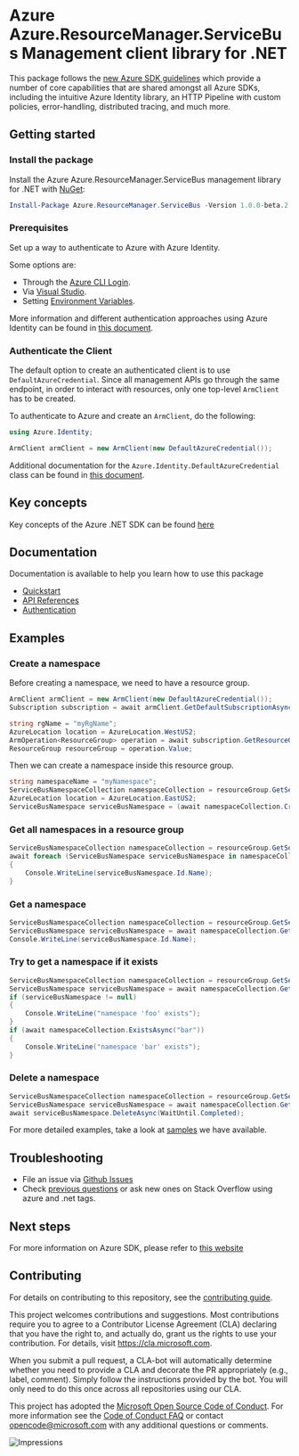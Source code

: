 # Azure Azure.ResourceManager.ServiceBus Management client library for .NET

This package follows the [new Azure SDK guidelines](https://azure.github.io/azure-sdk/general_introduction.html) which provide a number of core capabilities that are shared amongst all Azure SDKs, including the intuitive Azure Identity library, an HTTP Pipeline with custom policies, error-handling, distributed tracing, and much more.

## Getting started 

### Install the package

Install the Azure Azure.ResourceManager.ServiceBus management library for .NET with [NuGet](https://www.nuget.org/):

```PowerShell
Install-Package Azure.ResourceManager.ServiceBus -Version 1.0.0-beta.2 
```

### Prerequisites
Set up a way to authenticate to Azure with Azure Identity.

Some options are:
- Through the [Azure CLI Login](https://docs.microsoft.com/cli/azure/authenticate-azure-cli).
- Via [Visual Studio](https://docs.microsoft.com/dotnet/api/overview/azure/identity-readme?view=azure-dotnet#authenticating-via-visual-studio).
- Setting [Environment Variables](https://github.com/Azure/azure-sdk-for-net/blob/main/sdk/resourcemanager/Azure.ResourceManager/docs/AuthUsingEnvironmentVariables.md).

More information and different authentication approaches using Azure Identity can be found in [this document](https://docs.microsoft.com/dotnet/api/overview/azure/identity-readme?view=azure-dotnet).

### Authenticate the Client

The default option to create an authenticated client is to use `DefaultAzureCredential`. Since all management APIs go through the same endpoint, in order to interact with resources, only one top-level `ArmClient` has to be created.

To authenticate to Azure and create an `ArmClient`, do the following:

```C# Snippet:Managing_ServiceBus_AuthClient
using Azure.Identity;

ArmClient armClient = new ArmClient(new DefaultAzureCredential());
```

Additional documentation for the `Azure.Identity.DefaultAzureCredential` class can be found in [this document](https://docs.microsoft.com/dotnet/api/azure.identity.defaultazurecredential).

## Key concepts

Key concepts of the Azure .NET SDK can be found [here](https://github.com/Azure/azure-sdk-for-net/blob/main/sdk/resourcemanager/Azure.ResourceManager/README.md#key-concepts)


## Documentation

Documentation is available to help you learn how to use this package

- [Quickstart](https://github.com/Azure/azure-sdk-for-net/blob/main/doc/mgmt_preview_quickstart.md)
- [API References](https://docs.microsoft.com/dotnet/api/?view=azure-dotnet)
- [Authentication](https://github.com/Azure/azure-sdk-for-net/blob/main/sdk/identity/Azure.Identity/README.md)

## Examples

### Create a namespace

Before creating a namespace, we need to have a resource group.

```C# Snippet:Managing_ServiceBusNamespaces_GetSubscription
ArmClient armClient = new ArmClient(new DefaultAzureCredential());
Subscription subscription = await armClient.GetDefaultSubscriptionAsync();
```
```C# Snippet:Managing_ServiceBusNamespaces_CreateResourceGroup
string rgName = "myRgName";
AzureLocation location = AzureLocation.WestUS2;
ArmOperation<ResourceGroup> operation = await subscription.GetResourceGroups().CreateOrUpdateAsync(WaitUntil.Completed, rgName, new ResourceGroupData(location));
ResourceGroup resourceGroup = operation.Value;
```

Then we can create a namespace inside this resource group.

```C# Snippet:Managing_ServiceBusNamespaces_CreateNamespace
string namespaceName = "myNamespace";
ServiceBusNamespaceCollection namespaceCollection = resourceGroup.GetServiceBusNamespaces();
AzureLocation location = AzureLocation.EastUS2;
ServiceBusNamespace serviceBusNamespace = (await namespaceCollection.CreateOrUpdateAsync(WaitUntil.Completed, namespaceName, new ServiceBusNamespaceData(location))).Value;
```

### Get all namespaces in a resource group

```C# Snippet:Managing_ServiceBusNamespaces_ListNamespaces
ServiceBusNamespaceCollection namespaceCollection = resourceGroup.GetServiceBusNamespaces();
await foreach (ServiceBusNamespace serviceBusNamespace in namespaceCollection.GetAllAsync())
{
    Console.WriteLine(serviceBusNamespace.Id.Name);
}
```

### Get a namespace

```C# Snippet:Managing_ServiceBusNamespaces_GetNamespace
ServiceBusNamespaceCollection namespaceCollection = resourceGroup.GetServiceBusNamespaces();
ServiceBusNamespace serviceBusNamespace = await namespaceCollection.GetAsync("myNamespace");
Console.WriteLine(serviceBusNamespace.Id.Name);
```

### Try to get a namespace if it exists


```C# Snippet:Managing_ServiceBusNamespaces_GetNamespaceIfExists
ServiceBusNamespaceCollection namespaceCollection = resourceGroup.GetServiceBusNamespaces();
ServiceBusNamespace serviceBusNamespace = await namespaceCollection.GetIfExistsAsync("foo");
if (serviceBusNamespace != null)
{
    Console.WriteLine("namespace 'foo' exists");
}
if (await namespaceCollection.ExistsAsync("bar"))
{
    Console.WriteLine("namespace 'bar' exists");
}
```

### Delete a namespace
```C# Snippet:Managing_ServiceBusNamespaces_DeleteNamespace
ServiceBusNamespaceCollection namespaceCollection = resourceGroup.GetServiceBusNamespaces();
ServiceBusNamespace serviceBusNamespace = await namespaceCollection.GetAsync("myNamespace");
await serviceBusNamespace.DeleteAsync(WaitUntil.Completed);
```


For more detailed examples, take a look at [samples](https://github.com/yukun-dong/azure-sdk-for-net/tree/track2-servicebus/sdk/servicebus/Azure.ResourceManager.ServiceBus/samples) we have available.

## Troubleshooting

-   File an issue via [Github
    Issues](https://github.com/Azure/azure-sdk-for-net/issues)
-   Check [previous
    questions](https://stackoverflow.com/questions/tagged/azure+.net)
    or ask new ones on Stack Overflow using azure and .net tags.


## Next steps

For more information on Azure SDK, please refer to [this website](https://azure.github.io/azure-sdk/)

## Contributing

For details on contributing to this repository, see the [contributing
guide][cg].

This project welcomes contributions and suggestions. Most contributions
require you to agree to a Contributor License Agreement (CLA) declaring
that you have the right to, and actually do, grant us the rights to use
your contribution. For details, visit <https://cla.microsoft.com>.

When you submit a pull request, a CLA-bot will automatically determine
whether you need to provide a CLA and decorate the PR appropriately
(e.g., label, comment). Simply follow the instructions provided by the
bot. You will only need to do this once across all repositories using
our CLA.

This project has adopted the [Microsoft Open Source Code of Conduct][coc]. For
more information see the [Code of Conduct FAQ][coc_faq] or contact
<opencode@microsoft.com> with any additional questions or comments.

<!-- LINKS -->
[cg]: https://github.com/Azure/azure-sdk-for-net/blob/main/sdk/resourcemanager/Azure.ResourceManager/docs/CONTRIBUTING.md
[coc]: https://opensource.microsoft.com/codeofconduct/
[coc_faq]: https://opensource.microsoft.com/codeofconduct/faq/
[style-guide-msft]: https://docs.microsoft.com/style-guide/capitalization
[style-guide-cloud]: https://aka.ms/azsdk/cloud-style-guide

![Impressions](https://azure-sdk-impressions.azurewebsites.net/api/impressions/azure-sdk-for-net%2Fsdk%2Ftemplate%2FAzure.Template%2FREADME.png)
